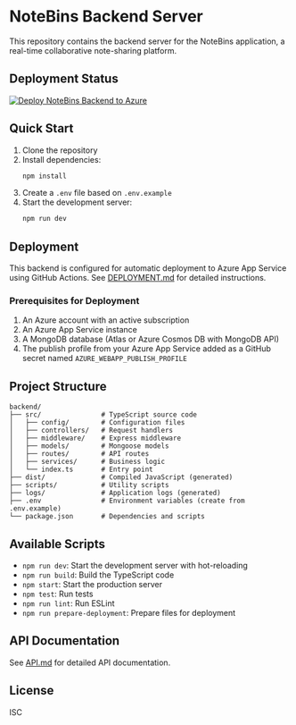 # NoteBins Backend Server

This repository contains the backend server for the NoteBins application, a real-time collaborative note-sharing platform.

## Deployment Status

[![Deploy NoteBins Backend to Azure](https://github.com/YOUR_USERNAME/notebinsServer/actions/workflows/azure-deploy.yml/badge.svg)](https://github.com/YOUR_USERNAME/notebinsServer/actions/workflows/azure-deploy.yml)

## Quick Start

1. Clone the repository
2. Install dependencies:
   ```bash
   npm install
   ```
3. Create a `.env` file based on `.env.example`
4. Start the development server:
   ```bash
   npm run dev
   ```

## Deployment

This backend is configured for automatic deployment to Azure App Service using GitHub Actions. See [DEPLOYMENT.md](./DEPLOYMENT.md) for detailed instructions.

### Prerequisites for Deployment

1. An Azure account with an active subscription
2. An Azure App Service instance
3. A MongoDB database (Atlas or Azure Cosmos DB with MongoDB API)
4. The publish profile from your Azure App Service added as a GitHub secret named `AZURE_WEBAPP_PUBLISH_PROFILE`

## Project Structure

```
backend/
├── src/               # TypeScript source code
│   ├── config/        # Configuration files
│   ├── controllers/   # Request handlers
│   ├── middleware/    # Express middleware
│   ├── models/        # Mongoose models
│   ├── routes/        # API routes
│   ├── services/      # Business logic
│   └── index.ts       # Entry point
├── dist/              # Compiled JavaScript (generated)
├── scripts/           # Utility scripts
├── logs/              # Application logs (generated)
├── .env               # Environment variables (create from .env.example)
└── package.json       # Dependencies and scripts
```

## Available Scripts

- `npm run dev`: Start the development server with hot-reloading
- `npm run build`: Build the TypeScript code
- `npm start`: Start the production server
- `npm test`: Run tests
- `npm run lint`: Run ESLint
- `npm run prepare-deployment`: Prepare files for deployment

## API Documentation

See [API.md](./API.md) for detailed API documentation.

## License

ISC
